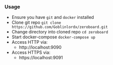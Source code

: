 ### Usage
 - Ensure you have `git` and `docker` installed
 - Clone git repo `git clone https://github.com/Goblinlordx/zeroboard.git`
 - Change directory into cloned repo `cd zeroboard`
 - Start docker-compose `docker-compose up`
 - Access HTTP via:
   - http://localhost:9090
 - Access HTTPS via:
   - https://localhost:9091